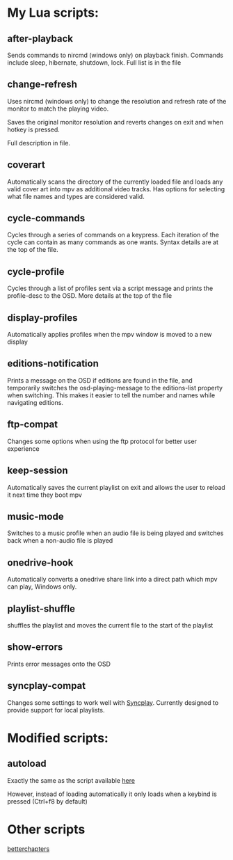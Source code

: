 # My Lua scripts:

## after-playback
Sends commands to nircmd (windows only) on playback finish. Commands include sleep, hibernate, shutdown, lock. Full list is in the file

## change-refresh

Uses nircmd (windows only) to change the resolution and refresh rate of the monitor to match the playing video.

Saves the original monitor resolution and reverts changes on exit and when hotkey is pressed.

Full description in file.

## coverart
Automatically scans the directory of the currently loaded file and loads any valid cover art into mpv as additional video tracks.
Has options for selecting what file names and types are considered valid.

## cycle-commands
Cycles through a series of commands on a keypress. Each iteration of the cycle can contain as many commands as one wants. Syntax details are at the top of the file.

## cycle-profile
Cycles through a list of profiles sent via a script message and prints the profile-desc to the OSD. More details at the top of the file

## display-profiles
Automatically applies profiles when the mpv window is moved to a new display

## editions-notification
Prints a message on the OSD if editions are found in the file, and temporarily switches the osd-playing-message to the editions-list property when switching. This makes it easier to tell the number and names while navigating editions.

## ftp-compat
Changes some options when using the ftp protocol for better user experience

## keep-session
Automatically saves the current playlist on exit and allows the user to reload it next time they boot mpv

## music-mode
Switches to a music profile when an audio file is being played and switches back when a non-audio file is played

## onedrive-hook
Automatically converts a onedrive share link into a direct path which mpv can play, Windows only.

## playlist-shuffle
shuffles the playlist and moves the current file to the start of the playlist

## show-errors
Prints error messages onto the OSD

## syncplay-compat
Changes some settings to work well with [Syncplay](https://syncplay.pl/). Currently designed to provide support for local playlists.

# Modified scripts:

## autoload
Exactly the same as the script available [here](https://github.com/mpv-player/mpv/blob/master/TOOLS/lua/autoload.lua)

However, instead of loading automatically it only loads when a keybind is pressed (Ctrl+f8 by default)

# Other scripts

[betterchapters](https://github.com/mpv-player/mpv/issues/4738#issuecomment-321298846)